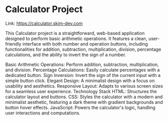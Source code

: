# Calculator Project
Link: https://calculator.skim-dev.com

This Calculator project is a straightforward, web-based application designed to perform basic arithmetic operations. It features a clean, user-friendly interface with both number and operation buttons, including functionalities for addition, subtraction, multiplication, division, percentage calculations, and the ability to invert the sign of a number.

Basic Arithmetic Operations: Perform addition, subtraction, multiplication, and division.
Percentage Calculations: Easily calculate percentages with a dedicated button.
Sign Inversion: Invert the sign of the current input with a simple button click.
Elegant Design: A minimalist design with a focus on usability and aesthetics.
Responsive Layout: Adapts to various screen sizes for a seamless user experience.
Technology Stack
HTML: Structures the calculator layout and buttons.
CSS: Styles the calculator with a modern and minimalist aesthetic, featuring a dark theme with gradient backgrounds and button hover effects.
JavaScript: Powers the calculator's logic, handling user interactions and computations.
